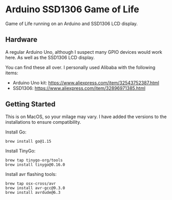 # Arduino SSD1306 Game of Life

Game of Life running on an Arduino and SSD1306 LCD display.

## Hardware

A regular Arduino Uno, although I suspect many GPIO devices would work here. As well as the SSD1306 LCD display.

You can find these all over. I personally used Alibaba with the following items:

- Arduino Uno kit: https://www.aliexpress.com/item/32543752387.html
- SSD1306: https://www.aliexpress.com/item/32896971385.html

## Getting Started

This is on MacOS, so your milage may vary. I have added the versions to the installations to ensure compatibility.

Install Go: 
```
brew install go@1.15
```

Install TinyGo:
```
brew tap tinygo-org/tools
brew install tinygo@0.16.0
```

Install avr flashing tools:
```
brew tap osx-cross/avr
brew install avr-gcc@9.3.0
brew install avrdude@6.3
```

